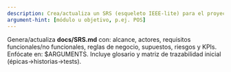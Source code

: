```yaml
---
description: Crea/actualiza un SRS (esqueleto IEEE-lite) para el proyecto o un módulo específico
argument-hint: [módulo u objetivo, p.ej. POS]
---
```


Genera/actualiza **docs/SRS.md** con: alcance, actores, requisitos funcionales/no funcionales, reglas de negocio, supuestos, riesgos y KPIs. Enfócate en: $ARGUMENTS.
Incluye glosario y matriz de trazabilidad inicial (épicas→historias→tests).
